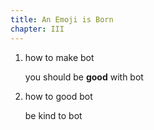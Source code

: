 ```yaml
---
title: An Emoji is Born
chapter: III
---
```


1. how to make bot
   
   you should be **good** with bot

1. how to good bot
   
   be kind to bot
